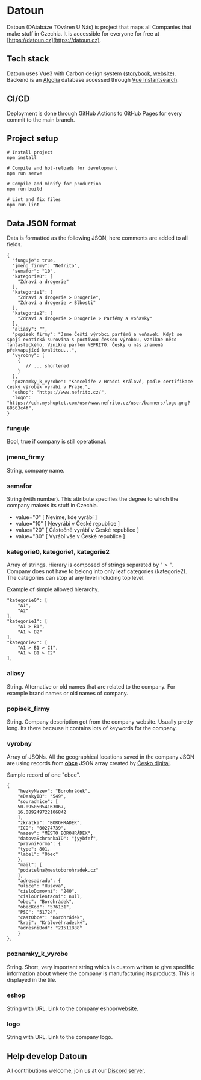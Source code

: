 # Datoun
Datoun (DAtabáze TOváren U Nás) is project that maps all Companies that make stuff in Czechia. It is accessible for everyone for free at [https://datoun.cz](https://datoun.cz).

## Tech stack
Datoun uses Vue3 with Carbon design system ([storybook](https://vue.carbondesignsystem.com/?path=/story/carbon--welcome), [website](https://carbondesignsystem.com/)). Backend is an [Algolia](https://dashboard.algolia.com/) database accessed through [Vue Instantsearch](https://www.algolia.com/doc/guides/building-search-ui/what-is-instantsearch/vue/). 

## CI/CD
Deployment is done through GitHub Actions to GitHub Pages for every commit to the main branch.

## Project setup
```
# Install project
npm install

# Compile and hot-reloads for development
npm run serve

# Compile and minify for production
npm run build

# Lint and fix files
npm run lint
```

## Data JSON format
Data is formatted as the following JSON, here comments are added to all fields.

```
{
  "funguje": true,
  "jmeno_firmy": "Nefrito",
  "semafor": "10",
  "kategorie0": [
    "Zdraví a drogerie"
  ],
  "kategorie1": [
    "Zdraví a drogerie > Drogerie",
    "Zdraví a drogerie > Blbosti"
  ],
  "kategorie2": [
    "Zdraví a drogerie > Drogerie > Parfémy a voňavky"
  ],
  "aliasy": "",
  "popisek_firmy": "Jsme Čeští výrobci parfémů a voňavek. Když se spojí exotická surovina s poctivou českou výrobou, vznikne něco fantastického. Vznikne parfém NEFRITO. Česky u nás znamená překvapující kvalitou...",
  "vyrobny": [
    {
       // ... shortened
    }
  ],
  "poznamky_k_vyrobe": "Kanceláře v Hradci Králové, podle certifikace český výrobek vyrábí v Praze.",
  "eshop": "https://www.nefrito.cz/",
  "logo": "https://cdn.myshoptet.com/usr/www.nefrito.cz/user/banners/logo.png?60563c4f",
}
```

### funguje
Bool, true if company is still operational.

### jmeno_firmy
String, company name.

### semafor
String (with number). This attribute specifies the degree to which the company makets its stuff in Czechia.
- value="0" [ Nevíme, kde vyrábí ] 
- value="10" [ Nevyrábí v České republice ] 
- value="20" [ Částečně vyrábí v České republice ]
- value="30" [ Vyrábí vše v České republice ] 

### kategorie0, kategorie1, kategorie2
Array of strings. Hierary is composed of strings separated by " > ". Company does not have to belong into only leaf categories (kategorie2). The categories can stop at any level including top level. 

Example of simple allowed hierarchy.
```
"kategorie0": [
    "A1",
    "A2"
],
"kategorie1": [
    "A1 > B1",
    "A1 > B2"
],
"kategorie2": [
    "A1 > B1 > C1",
    "A1 > B1 > C2"
],
```

### aliasy
String. Alternative or old names that are related to the company. For example brand names or old names of company.

### popisek_firmy
String. Company description got from the company website. Usually pretty long. Its there because it contains lots of keywords for the company.

### vyrobny
Array of JSONs. All the geographical locations saved in the company JSON are using records from [**obce**](https://data.cesko.digital/obce/1/obce.json) JSON array created by [Česko digital](https://github.com/cesko-digital/obce). 

Sample record of one "obce".
```
{
    "hezkyNazev": "Borohrádek",
    "eDeskyID": "549",
    "souradnice": [
    50.09505054163067,
    16.089249722106842
    ],
    "zkratka": "BOROHRADEK",
    "ICO": "00274739",
    "nazev": "MĚSTO BOROHRÁDEK",
    "datovaSchrankaID": "jyybfef",
    "pravniForma": {
    "type": 801,
    "label": "Obec"
    },
    "mail": [
    "podatelna@mestoborohradek.cz"
    ],
    "adresaUradu": {
    "ulice": "Husova",
    "cisloDomovni": "240",
    "cisloOrientacni": null,
    "obec": "Borohrádek",
    "obecKod": "576131",
    "PSC": "51724",
    "castObce": "Borohrádek",
    "kraj": "Královéhradecký",
    "adresniBod": "21511888"
    }
},
```
### poznamky_k_vyrobe
String. Short, very important string which is custom written to give speciffic information about where the company is manufacturing its products. This is displayed in the tile.

### eshop
String with URL. Link to the company eshop/website.

### logo
String with URL. Link to the company logo.


## Help develop Datoun
All contributions welcome, join us at our [Discord server](https://discord.gg/aDbAabNUeJ).